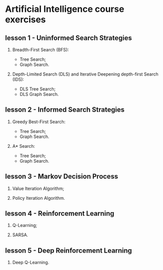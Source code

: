 # Artificial Intelligence course exercises

## lesson 1 - Uninformed Search Strategies

1. Breadth-First Search (BFS):
    * Tree Search;
    * Graph Search.

2. Depth-Limited Search (DLS) and Iterative Deepening depth-first Search (IDS):
    * DLS Tree Search;
    * DLS Graph Search.

## lesson 2 - Informed Search Strategies

1. Greedy Best-First Search:
    * Tree Search;
    * Graph Search.

2. A* Search:
    * Tree Search;
    * Graph Search.

## lesson 3 - Markov Decision Process

1. Value Iteration Algorithm;

2. Policy Iteration Algorithm.

## lesson 4 - Reinforcement Learning

1. Q-Learning;

2. SARSA.

## lesson 5 - Deep Reinforcement Learning

1. Deep Q-Learning.